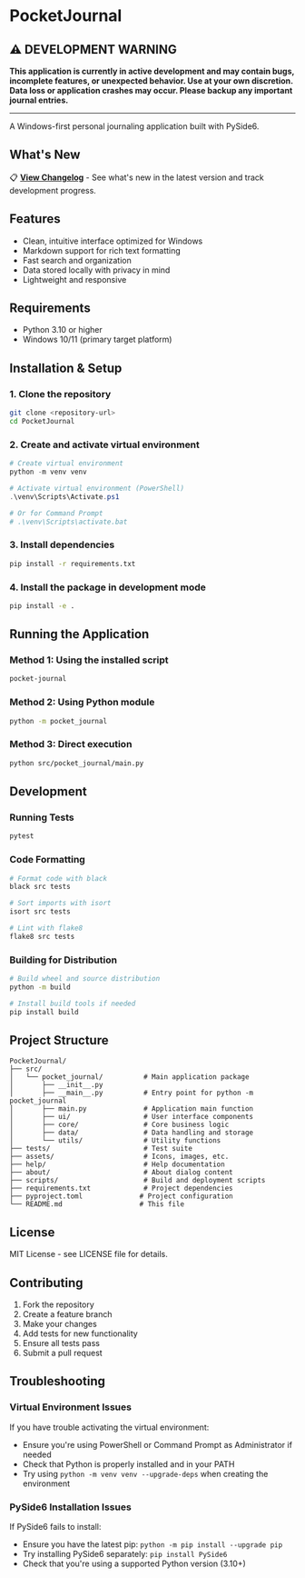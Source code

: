 # PocketJournal

## ⚠️ DEVELOPMENT WARNING
**This application is currently in active development and may contain bugs, incomplete features, or unexpected behavior. Use at your own discretion. Data loss or application crashes may occur. Please backup any important journal entries.**

---

A Windows-first personal journaling application built with PySide6.

## What's New

📋 **[View Changelog](about/changelog.md)** - See what's new in the latest version and track development progress.

## Features

- Clean, intuitive interface optimized for Windows
- Markdown support for rich text formatting
- Fast search and organization
- Data stored locally with privacy in mind
- Lightweight and responsive

## Requirements

- Python 3.10 or higher
- Windows 10/11 (primary target platform)

## Installation & Setup

### 1. Clone the repository
```bash
git clone <repository-url>
cd PocketJournal
```

### 2. Create and activate virtual environment
```powershell
# Create virtual environment
python -m venv venv

# Activate virtual environment (PowerShell)
.\venv\Scripts\Activate.ps1

# Or for Command Prompt
# .\venv\Scripts\activate.bat
```

### 3. Install dependencies
```bash
pip install -r requirements.txt
```

### 4. Install the package in development mode
```bash
pip install -e .
```

## Running the Application

### Method 1: Using the installed script
```bash
pocket-journal
```

### Method 2: Using Python module
```bash
python -m pocket_journal
```

### Method 3: Direct execution
```bash
python src/pocket_journal/main.py
```

## Development

### Running Tests
```bash
pytest
```

### Code Formatting
```bash
# Format code with black
black src tests

# Sort imports with isort
isort src tests

# Lint with flake8
flake8 src tests
```

### Building for Distribution
```bash
# Build wheel and source distribution
python -m build

# Install build tools if needed
pip install build
```

## Project Structure

```
PocketJournal/
├── src/
│   └── pocket_journal/          # Main application package
│       ├── __init__.py
│       ├── __main__.py          # Entry point for python -m pocket_journal
│       ├── main.py              # Application main function
│       ├── ui/                  # User interface components
│       ├── core/                # Core business logic
│       ├── data/                # Data handling and storage
│       └── utils/               # Utility functions
├── tests/                       # Test suite
├── assets/                      # Icons, images, etc.
├── help/                        # Help documentation
├── about/                       # About dialog content
├── scripts/                     # Build and deployment scripts
├── requirements.txt             # Project dependencies
├── pyproject.toml              # Project configuration
└── README.md                   # This file
```

## License

MIT License - see LICENSE file for details.

## Contributing

1. Fork the repository
2. Create a feature branch
3. Make your changes
4. Add tests for new functionality
5. Ensure all tests pass
6. Submit a pull request

## Troubleshooting

### Virtual Environment Issues
If you have trouble activating the virtual environment:
- Ensure you're using PowerShell or Command Prompt as Administrator if needed
- Check that Python is properly installed and in your PATH
- Try using `python -m venv venv --upgrade-deps` when creating the environment

### PySide6 Installation Issues
If PySide6 fails to install:
- Ensure you have the latest pip: `python -m pip install --upgrade pip`
- Try installing PySide6 separately: `pip install PySide6`
- Check that you're using a supported Python version (3.10+)